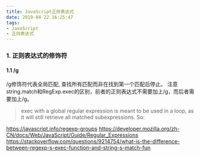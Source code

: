 ```yaml
---
title: JavaScript正则表达式
date: 2019-04-22 16:25:47
tags:
- JavaScript
- 正则表达式
---
```


### 1. 正则表达式的修饰符
#### 1.1 /g
/g修饰符代表全局匹配, 查找所有匹配而非在找到第一个匹配后停止。
注意string.match和RegExp.exec的区别，前者的正则表达式不需要加上/g，而后者需要加上/g。
> exec with a global regular expression is meant to be used in a loop, as it will still retrieve all matched subexpressions. So:
<!-- more -->

https://javascript.info/regexp-groups
https://developer.mozilla.org/zh-CN/docs/Web/JavaScript/Guide/Regular_Expressions
https://stackoverflow.com/questions/9214754/what-is-the-difference-between-regexp-s-exec-function-and-string-s-match-fun